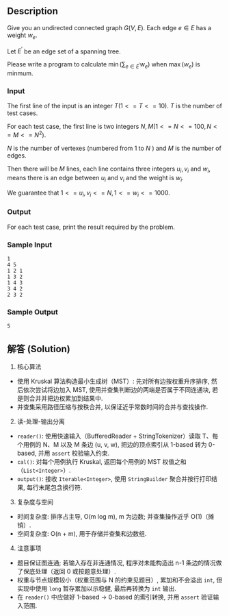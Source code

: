 ## Description

Give you an undirected connected graph $G(V, E)$. Each edge $e \in E$ has a weight $w_e$.

Let $E^{\prime}$ be an edge set of a spanning tree.

Please write a program to calculate $\min \left(\sum_{e \in E^{\prime}} w_e\right)$ when $\max \left(w_e\right)$ is minmum.

### Input

The first line of the input is an integer $T(1<=T<=10)$. $T$ is the number of test cases.

For each test case, the first line is two integers $N, M\left(1<=N<=100, N<=M<=N^2\right)$.

$N$ is the number of vertexes (numbered from 1 to $N$ ) and $M$ is the number of edges.

Then there will be $M$ lines, each line contains three integers $u_i, v_i$ and $w_i$, means there is an edge between $u_i$ and $v_i$ and the weight is $w_i$.

We guarantee that $1<=u_i, v_i<=N, 1<=w_i<=1000$.

### Output

For each test case, print the result required by the problem.

### Sample Input

``` log
1
4 5
1 2 1
1 3 2
1 4 3
3 4 2
2 3 2
```

### Sample Output

``` log
5
```

## 解答 (Solution)

1) 核心算法

- 使用 Kruskal 算法构造最小生成树（MST）: 先对所有边按权重升序排序, 然后依次尝试将边加入 MST, 使用并查集判断边的两端是否属于不同连通块, 若是则合并并把边权累加到结果中.
- 并查集采用路径压缩与按秩合并, 以保证近乎常数时间的合并与查找操作.

2) 读-处理-输出分离

- `reader()`: 使用快速输入（BufferedReader + StringTokenizer）读取 T、每个用例的 N、M 以及 M 条边 (u, v, w), 把边的顶点索引从 1-based 转为 0-based, 并用 `assert` 校验输入约束.
- `cal()`: 对每个用例执行 Kruskal, 返回每个用例的 MST 权值之和（`List<Integer>`）.
- `output()`: 接收 `Iterable<Integer>`, 使用 `StringBuilder` 聚合并按行打印结果, 每行末尾包含换行符.

3) 复杂度与空间

- 时间复杂度: 排序占主导, O(m log m), m 为边数; 并查集操作近乎 O(1)（摊销）.
- 空间复杂度: O(n + m), 用于存储并查集和边数组.

4) 注意事项

- 题目保证图连通; 若输入存在非连通情况, 程序对未能构造出 n-1 条边的情况做了保底处理（返回 0 或按题意处理）.
- 权重与节点规模较小（权重范围与 N 的约束见题目）, 累加和不会溢出 `int`, 但实现中使用 `long` 暂存累加以示稳健, 最后再转换为 `int` 输出.
- 在 `reader()` 中应做好 1-based -> 0-based 的索引转换, 并用 `assert` 验证输入范围.
